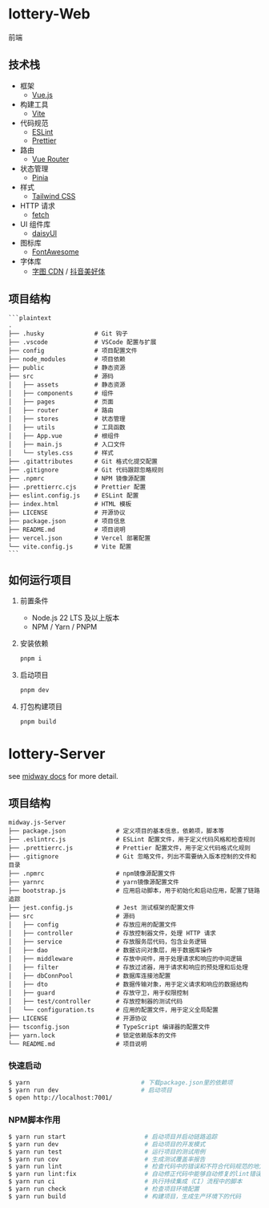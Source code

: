 # lottery-Web

前端

## 技术栈

- 框架
    - [Vue.js](https://vuejs.org/)
- 构建工具
    - [Vite](https://vitejs.dev/)
- 代码规范
    - [ESLint](https://eslint.org/)
    - [Prettier](https://prettier.io/)
- 路由
    - [Vue Router](https://router.vuejs.org/)
- 状态管理
    - [Pinia](https://pinia.vuejs.org/)
- 样式
    - [Tailwind CSS](https://tailwindcss.com/)
- HTTP 请求
    - [fetch](https://developer.mozilla.org/zh-CN/docs/Web/API/Fetch_API)
- UI 组件库
    - [daisyUI](https://daisyui.com/)
- 图标库
    - [FontAwesome](https://fontawesome.com/)
- 字体库
    - [字图 CDN](https://chinese-font.netlify.app/zh-cn/cdn) / [抖音美好体](https://chinese-font.netlify.app/zh-cn/fonts/dymh/DouyinSansBold)

## 项目结构

    ```plaintext
    .
    ├── .husky              # Git 钩子
    ├── .vscode             # VSCode 配置与扩展
    ├── config              # 项目配置文件
    ├── node_modules        # 项目依赖
    ├── public              # 静态资源
    ├── src                 # 源码
    │   ├── assets          # 静态资源
    │   ├── components      # 组件
    │   ├── pages           # 页面
    │   ├── router          # 路由
    │   ├── stores          # 状态管理
    │   ├── utils           # 工具函数
    │   ├── App.vue         # 根组件
    │   ├── main.js         # 入口文件
    │   └── styles.css      # 样式
    ├── .gitattributes      # Git 格式化提交配置
    ├── .gitignore          # Git 代码跟踪忽略规则
    ├── .npmrc              # NPM 镜像源配置
    ├── .prettierrc.cjs     # Prettier 配置
    ├── eslint.config.js    # ESLint 配置
    ├── index.html          # HTML 模板
    ├── LICENSE             # 开源协议
    ├── package.json        # 项目信息
    ├── README.md           # 项目说明
    ├── vercel.json         # Vercel 部署配置
    └── vite.config.js      # Vite 配置
    ```

## 如何运行项目

1. 前置条件

    - Node.js 22 LTS 及以上版本
    - NPM / Yarn / PNPM

2. 安装依赖

    ```bash
    pnpm i
    ```

3. 启动项目

    ```bash
    pnpm dev
    ```

4. 打包构建项目

    ```bash
    pnpm build
    ```

# lottery-Server

see [midway docs][midway] for more detail.

## 项目结构

```plaintext
midway.js-Server
├── package.json              # 定义项目的基本信息，依赖项，脚本等
├── .eslintrc.js              # ESLint 配置文件，用于定义代码风格和检查规则
├── .prettierrc.js            # Prettier 配置文件，用于定义代码格式化规则
├── .gitignore                # Git 忽略文件，列出不需要纳入版本控制的文件和目录
├── .npmrc                    # npm镜像源配置文件
├── yarnrc                    # yarn镜像源配置文件
├── bootstrap.js              # 应用启动脚本，用于初始化和启动应用，配置了链路追踪
├── jest.config.js            # Jest 测试框架的配置文件
├── src                       # 源码
│   ├── config                # 存放应用的配置文件
│   ├── controller            # 存放控制器文件，处理 HTTP 请求
│   ├── service               # 存放服务层代码，包含业务逻辑
│   ├── dao                   # 数据访问对象层，用于数据库操作
│   ├── middleware            # 存放中间件，用于处理请求和响应的中间逻辑
│   ├── filter                # 存放过滤器，用于请求和响应的预处理和后处理
│   ├── dbConnPool            # 数据库连接池配置
│   ├── dto                   # 数据传输对象，用于定义请求和响应的数据结构
│   ├── guard                 # 存放守卫，用于权限控制
│   ├── test/controller       # 存放控制器的测试代码
│   └── configuration.ts      # 应用的配置文件，用于定义全局配置
├── LICENSE                   # 开源协议
├── tsconfig.json             # TypeScript 编译器的配置文件
├── yarn.lock                 # 锁定依赖版本的文件
└── README.md                 # 项目说明
```

### 快速启动

```bash
$ yarn                               # 下载package.json里的依赖项
$ yarn run dev                       # 启动项目
$ open http://localhost:7001/      
```

### NPM脚本作用

```bash
$ yarn run start                      # 启动项目并启动链路追踪
$ yarn run dev                        # 启动项目的开发模式
$ yarn run test                       # 运行项目的测试用例
$ yarn run cov                        # 生成测试覆盖率报告
$ yarn run lint                       # 检查代码中的错误和不符合代码规范的地方
$ yarn run lint:fix                   # 自动修正代码中能够自动修复的lint错误
$ yarn run ci                         # 执行持续集成（CI）流程中的脚本
$ yarn run check                      # 检查项目环境配置
$ yarn run build                      # 构建项目，生成生产环境下的代码
```

[midway]: https://midwayjs.org
